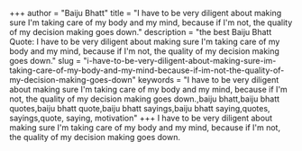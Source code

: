 +++
author = "Baiju Bhatt"
title = "I have to be very diligent about making sure I'm taking care of my body and my mind, because if I'm not, the quality of my decision making goes down."
description = "the best Baiju Bhatt Quote: I have to be very diligent about making sure I'm taking care of my body and my mind, because if I'm not, the quality of my decision making goes down."
slug = "i-have-to-be-very-diligent-about-making-sure-im-taking-care-of-my-body-and-my-mind-because-if-im-not-the-quality-of-my-decision-making-goes-down"
keywords = "I have to be very diligent about making sure I'm taking care of my body and my mind, because if I'm not, the quality of my decision making goes down.,baiju bhatt,baiju bhatt quotes,baiju bhatt quote,baiju bhatt sayings,baiju bhatt saying,quotes, sayings,quote, saying, motivation"
+++
I have to be very diligent about making sure I'm taking care of my body and my mind, because if I'm not, the quality of my decision making goes down.
